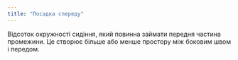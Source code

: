 ```yaml
---
title: "Посадка спереду"
---
```


Відсоток окружності сидіння, який повинна займати передня частина промежини. Це створює більше або менше простору між боковим швом і передом.




